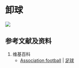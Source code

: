 # 卸球

![](/images/在解剖学基础下进行身体锻炼/足球运动过程中的肌肉受力原理/梅西式接球/卸球/1a1.jpg)

## 参考文献及资料

1. 维基百科
	- [Association football](https://en.wikipedia.org/wiki/Association_football) | [足球](https://zh.wikipedia.org/wiki/%E8%B6%B3%E7%90%83)



